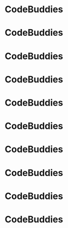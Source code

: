 # CodeBuddies
# CodeBuddies
# CodeBuddies
# CodeBuddies
# CodeBuddies
# CodeBuddies
# CodeBuddies
# CodeBuddies
# CodeBuddies
# CodeBuddies
